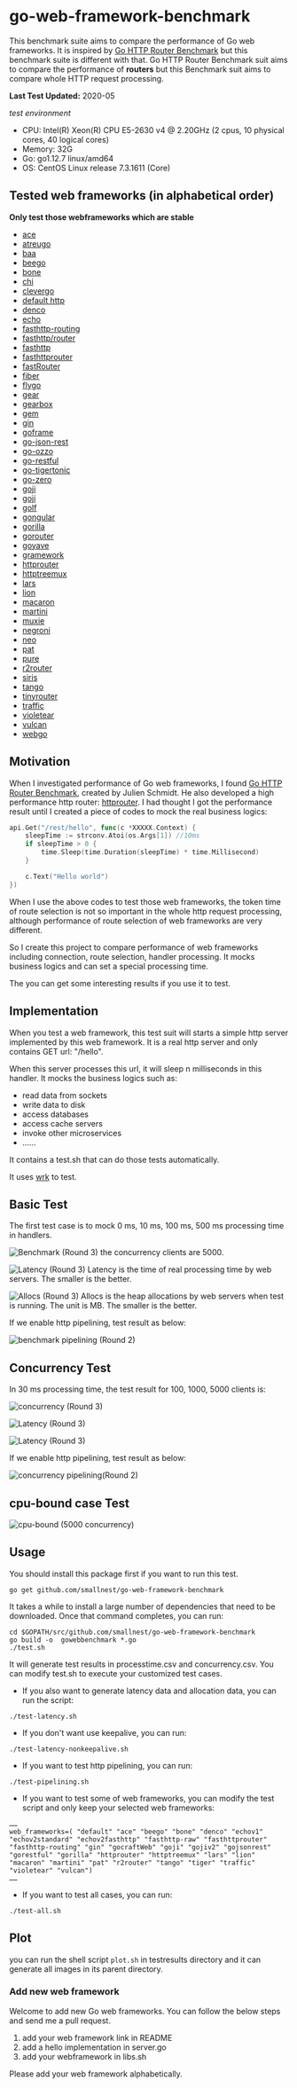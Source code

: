 # go-web-framework-benchmark
This benchmark suite aims to compare the performance of Go web frameworks. It is inspired by [Go HTTP Router Benchmark](https://github.com/julienschmidt/go-http-routing-benchmark) but this benchmark suite is different with that. Go HTTP Router Benchmark suit aims to compare the performance of **routers** but this Benchmark suit aims to compare whole HTTP request processing.

**Last Test Updated:** 2020-05

*test environment*

* CPU:      Intel(R) Xeon(R) CPU E5-2630 v4 @ 2.20GHz (2 cpus, 10 physical cores, 40 logical cores)
* Memory:   32G
* Go:       go1.12.7 linux/amd64
* OS:       CentOS Linux release 7.3.1611 (Core)


## Tested web frameworks (in alphabetical order)

**Only test those webframeworks which are stable**

* [ace](https://github.com/plimble/ace)
* [atreugo](https://github.com/savsgio/atreugo)
* [baa](https://github.com/go-baa/baa)
* [beego](https://github.com/astaxie/beego)
* [bone](https://github.com/go-zoo/bone)
* [chi](https://github.com/pressly/chi)
* [clevergo](https://github.com/clevergo/clevergo)
* [default http](https://golang.org/pkg/net/http/)
* [denco](https://github.com/naoina/denco)
* [echo](https://github.com/labstack/echo)
* [fasthttp-routing](https://github.com/qiangxue/fasthttp-routing)
* [fasthttp/router](https://github.com/fasthttp/router)
* [fasthttp](https://github.com/valyala/fasthttp)
* [fasthttprouter](https://github.com/buaazp/fasthttprouter)
* [fastRouter](https://github.com/razonyang/fastrouter)
* [fiber](https://fiber.wiki)
* [flygo](https://github.com/billcoding/flygo)
* [gear](http://github.com/teambition/gear)
* [gearbox](https://github.com/gogearbox/gearbox)
* [gem](https://github.com/go-gem/gem)
* [gin](https://github.com/gin-gonic/gin)
* [goframe](https://github.com/gogf/gf)
* [go-json-rest](https://github.com/ant0ine/go-json-rest)
* [go-ozzo](https://github.com/go-ozzo/ozzo-routing)
* [go-restful](https://github.com/emicklei/go-restful)
* [go-tigertonic](https://github.com/rcrowley/go-tigertonic)
* [go-zero](https://github.com/tal-tech/go-zero)
* [goji](https://github.com/zenazn/goji/web)
* [goji](http://goji.io)
* [golf](https://github.com/dinever/golf)
* [gongular](https://github.com/mustafaakin/gongular)
* [gorilla](https://github.com/gorilla/mux)
* [gorouter](https://github.com/vardius/gorouter)
* [goyave](https://github.com/System-Glitch/goyave)
* [gramework](https://github.com/gramework/gramework)
* [httprouter](https://github.com/julienschmidt/httprouter)
* [httptreemux](https://github.com/dimfeld/httptreemux)
* [lars](https://github.com/go-playground/lars)
* [lion](https://github.com/celrenheit/lion)
* [macaron](https://github.com/Unknwon/macaron)
* [martini](https://github.com/go-martini/martini)
* [muxie](https://github.com/kataras/muxie)
* [negroni](https://github.com/urfave/negroni)
* [neo](https://github.com/ivpusic/neo)
* [pat](https://github.com/bmizerany/pat)
* [pure](https://github.com/go-playground/pure)
* [r2router](https://github.com/vanng822/r2router)
* [siris](https://github.com/go-siris/siris)
* [tango](https://github.com/lunny/tango)
* [tinyrouter](https://github.com/go101/tinyrouter)
* [traffic](https://github.com/pilu/traffic)
* [violetear](https://github.com/nbari/violetear)
* [vulcan](https://github.com/mailgun/route)
* [webgo](https://github.com/bnkamalesh/webgo)


## Motivation
When I investigated performance of Go web frameworks, I found [Go HTTP Router Benchmark](https://github.com/julienschmidt/go-http-routing-benchmark), created by Julien Schmidt. He also developed a high performance http router: [httprouter](https://github.com/julienschmidt/httprouter). I had thought I got the performance result until I created a piece of codes to mock the real business logics:

```go
api.Get("/rest/hello", func(c *XXXXX.Context) {
	sleepTime := strconv.Atoi(os.Args[1]) //10ms
	if sleepTime > 0 {
		time.Sleep(time.Duration(sleepTime) * time.Millisecond)
	}

	c.Text("Hello world")
})
```

When I use the above codes to test those web frameworks, the token time of route selection is not so important in the whole http request processing, although performance of route selection of web frameworks are very different.

So I create this project to compare performance of web frameworks including connection, route selection, handler processing. It mocks business logics and can set a special processing time.

The you can get some interesting results if you use it to test.

## Implementation
When you test a web framework, this test suit will starts a simple http server implemented by this web framework. It is a real http server and only contains GET url: "/hello".

When this server processes this url, it will sleep n milliseconds in this handler. It mocks the business logics such as:
* read data from sockets
* write data to disk
* access databases
* access cache servers
* invoke other microservices
* ……

It contains a test.sh that can do those tests automatically.

It uses [wrk](https://github.com/wg/wrk/) to test.

## Basic Test
The first test case is to mock 0 ms, 10 ms, 100 ms, 500 ms processing time in handlers.

![Benchmark (Round 3)](benchmark.png)
the concurrency clients are 5000.

![Latency (Round 3)](benchmark_latency.png)
Latency is the time of real processing time by web servers. The smaller is the better.

![Allocs (Round 3)](benchmark_alloc.png)
Allocs is the heap allocations by web servers when test is running. The unit is MB. The smaller is the better.


If we enable http pipelining, test result as below:

![benchmark pipelining (Round 2)](benchmark-pipeline.png)

## Concurrency Test
In 30 ms processing time, the test result for 100, 1000, 5000 clients is:

![concurrency (Round 3)](concurrency.png)

![Latency (Round 3)](concurrency_latency.png)

![Latency (Round 3)](concurrency_alloc.png)


If we enable http pipelining, test result as below:

![concurrency pipelining(Round 2)](concurrency-pipeline.png)


## cpu-bound case Test

![cpu-bound (5000 concurrency)](cpubound_benchmark.png)

## Usage
You should install this package first if you want to run this test.

```
go get github.com/smallnest/go-web-framework-benchmark
```

It takes a while to install a large number of dependencies that need to be downloaded. Once that command completes, you can run:

```
cd $GOPATH/src/github.com/smallnest/go-web-framework-benchmark
go build -o  gowebbenchmark *.go
./test.sh
```

It will  generate test results in processtime.csv and concurrency.csv. You can modify test.sh to execute your customized test cases.


* If you also want to generate latency data and allocation data, you can run the script:
```
./test-latency.sh
```

* If you don't want use keepalive, you can run:
```
./test-latency-nonkeepalive.sh
```

* If you want to test http pipelining, you can run:
```
./test-pipelining.sh
```

* If you want to test some of web frameworks, you can modify the test script and only keep your selected web frameworks:
```
……
web_frameworks=( "default" "ace" "beego" "bone" "denco" "echov1" "echov2standard" "echov2fasthttp" "fasthttp-raw" "fasthttprouter" "fasthttp-routing" "gin" "gocraftWeb" "goji" "gojiv2" "gojsonrest" "gorestful" "gorilla" "httprouter" "httptreemux" "lars" "lion" "macaron" "martini" "pat" "r2router" "tango" "tiger" "traffic" "violetear" "vulcan")
……
```
* If you want to test all cases, you can run:

```
./test-all.sh
```

## Plot
you can run the shell script `plot.sh` in testresults directory and it can generate all images in its parent directory.


### Add new web framework
Welcome to add new Go web frameworks. You can follow the below steps and send me a pull request.

1. add your web framework link in README
2. add a hello implementation in server.go
3. add your webframework in libs.sh

Please add your web framework alphabetically.
